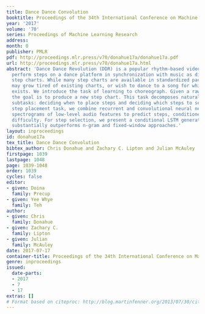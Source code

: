 ```yaml
---
title: Dance Dance Convolution
booktitle: Proceedings of the 34th International Conference on Machine Learning
year: '2017'
volume: '70'
series: Proceedings of Machine Learning Research
address: 
month: 0
publisher: PMLR
pdf: http://proceedings.mlr.press/v70/donahue17a/donahue17a.pdf
url: http://proceedings.mlr.press/v70/donahue17a.html
abstract: 'Dance Dance Revolution (DDR) is a popular rhythm-based video game. Players
  perform steps on a dance platform in synchronization with music as directed by on-screen
  step charts. While many step charts are available in standardized packs, players
  may grow tired of existing charts, or wish to dance to a song for which no chart
  exists. We introduce the task of learning to choreograph. Given a raw audio track,
  the goal is to produce a new step chart. This task decomposes naturally into two
  subtasks: deciding when to place steps and deciding which steps to select. For the
  step placement task, we combine recurrent and convolutional neural networks to ingest
  spectrograms of low-level audio features to predict steps, conditioned on chart
  difficulty. For step selection, we present a conditional LSTM generative model that
  substantially outperforms n-gram and fixed-window approaches.'
layout: inproceedings
id: donahue17a
tex_title: Dance Dance Convolution
bibtex_author: Chris Donahue and Zachary C. Lipton and Julian McAuley
firstpage: 1039
lastpage: 1048
page: 1039-1048
order: 1039
cycles: false
editor:
- given: Doina
  family: Precup
- given: Yee Whye
  family: Teh
author:
- given: Chris
  family: Donahue
- given: Zachary C.
  family: Lipton
- given: Julian
  family: McAuley
date: 2017-07-17
container-title: Proceedings of the 34th International Conference on Machine Learning
genre: inproceedings
issued:
  date-parts:
  - 2017
  - 7
  - 17
extras: []
# Format based on citeproc: http://blog.martinfenner.org/2013/07/30/citeproc-yaml-for-bibliographies/
---
```

